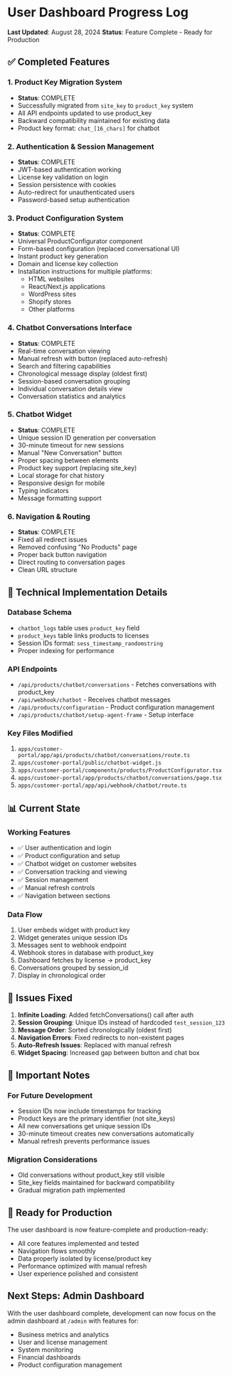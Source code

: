 # User Dashboard Progress Log
**Last Updated**: August 28, 2024
**Status**: Feature Complete - Ready for Production

## ✅ Completed Features

### 1. Product Key Migration System
- **Status**: COMPLETE
- Successfully migrated from `site_key` to `product_key` system
- All API endpoints updated to use product_key
- Backward compatibility maintained for existing data
- Product key format: `chat_[16_chars]` for chatbot

### 2. Authentication & Session Management
- **Status**: COMPLETE
- JWT-based authentication working
- License key validation on login
- Session persistence with cookies
- Auto-redirect for unauthenticated users
- Password-based setup authentication

### 3. Product Configuration System
- **Status**: COMPLETE
- Universal ProductConfigurator component
- Form-based configuration (replaced conversational UI)
- Instant product key generation
- Domain and license key collection
- Installation instructions for multiple platforms:
  - HTML websites
  - React/Next.js applications
  - WordPress sites
  - Shopify stores
  - Other platforms

### 4. Chatbot Conversations Interface
- **Status**: COMPLETE
- Real-time conversation viewing
- Manual refresh with button (replaced auto-refresh)
- Search and filtering capabilities
- Chronological message display (oldest first)
- Session-based conversation grouping
- Individual conversation details view
- Conversation statistics and analytics

### 5. Chatbot Widget
- **Status**: COMPLETE
- Unique session ID generation per conversation
- 30-minute timeout for new sessions
- Manual "New Conversation" button
- Proper spacing between elements
- Product key support (replacing site_key)
- Local storage for chat history
- Responsive design for mobile
- Typing indicators
- Message formatting support

### 6. Navigation & Routing
- **Status**: COMPLETE
- Fixed all redirect issues
- Removed confusing "No Products" page
- Proper back button navigation
- Direct routing to conversation pages
- Clean URL structure

## 🔧 Technical Implementation Details

### Database Schema
- `chatbot_logs` table uses `product_key` field
- `product_keys` table links products to licenses
- Session IDs format: `sess_timestamp_randomstring`
- Proper indexing for performance

### API Endpoints
- `/api/products/chatbot/conversations` - Fetches conversations with product_key
- `/api/webhook/chatbot` - Receives chatbot messages
- `/api/products/configuration` - Product configuration management
- `/api/products/chatbot/setup-agent-frame` - Setup interface

### Key Files Modified
1. `apps/customer-portal/app/api/products/chatbot/conversations/route.ts`
2. `apps/customer-portal/public/chatbot-widget.js`
3. `apps/customer-portal/components/products/ProductConfigurator.tsx`
4. `apps/customer-portal/app/products/chatbot/conversations/page.tsx`
5. `apps/customer-portal/app/api/webhook/chatbot/route.ts`

## 📊 Current State

### Working Features
- ✅ User authentication and login
- ✅ Product configuration and setup
- ✅ Chatbot widget on customer websites
- ✅ Conversation tracking and viewing
- ✅ Session management
- ✅ Manual refresh controls
- ✅ Navigation between sections

### Data Flow
1. User embeds widget with product key
2. Widget generates unique session IDs
3. Messages sent to webhook endpoint
4. Webhook stores in database with product_key
5. Dashboard fetches by license → product_key
6. Conversations grouped by session_id
7. Display in chronological order

## 🐛 Issues Fixed

1. **Infinite Loading**: Added fetchConversations() call after auth
2. **Session Grouping**: Unique IDs instead of hardcoded `test_session_123`
3. **Message Order**: Sorted chronologically (oldest first)
4. **Navigation Errors**: Fixed redirects to non-existent pages
5. **Auto-Refresh Issues**: Replaced with manual refresh
6. **Widget Spacing**: Increased gap between button and chat box

## 📝 Important Notes

### For Future Development
- Session IDs now include timestamps for tracking
- Product keys are the primary identifier (not site_keys)
- All new conversations get unique session IDs
- 30-minute timeout creates new conversations automatically
- Manual refresh prevents performance issues

### Migration Considerations
- Old conversations without product_key still visible
- Site_key fields maintained for backward compatibility
- Gradual migration path implemented

## 🚀 Ready for Production

The user dashboard is now feature-complete and production-ready:
- All core features implemented and tested
- Navigation flows smoothly
- Data properly isolated by license/product key
- Performance optimized with manual refresh
- User experience polished and consistent

## Next Steps: Admin Dashboard

With the user dashboard complete, development can now focus on the admin dashboard at `/admin` with features for:
- Business metrics and analytics
- User and license management
- System monitoring
- Financial dashboards
- Product configuration management